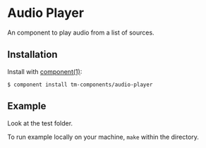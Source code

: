 
# Audio Player

An component to play audio from a list of sources.

## Installation

  Install with [component(1)](http://component.io):

    $ component install tm-components/audio-player

## Example

  Look at the test folder.
  
  To run example locally on your machine, `make` within the directory.  
